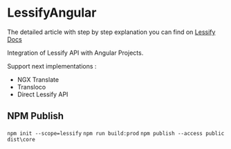 # LessifyAngular

The detailed article with step by step explanation you can find on [Lessify Docs](https://lessify.io/docs/integration/angular-ngx-translate/)

Integration of Lessify API with Angular Projects.

Support next implementations :

- NGX Translate
- Transloco
- Direct Lessify API

## NPM Publish

`npm init --scope=lessify`
`npm run build:prod`
`npm publish --access public dist\core`
